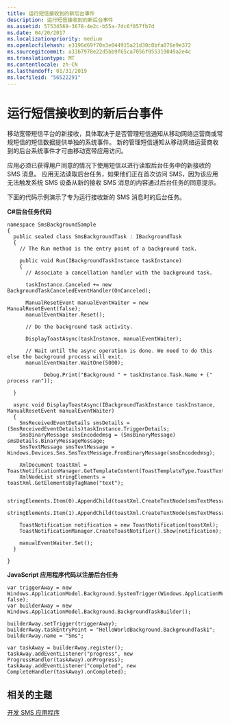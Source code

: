 ```yaml
---
title: 运行短信接收到的新后台事件
description: 运行短信接收到的新后台事件
ms.assetid: 57534569-3678-4e2c-b55a-7dc6f057fb7d
ms.date: 04/20/2017
ms.localizationpriority: medium
ms.openlocfilehash: e3196d69f70e3e044915a21d30c0bfa076e9e372
ms.sourcegitcommit: a33b7978e22d5bb9f65ca7056f955319049a2e4c
ms.translationtype: MT
ms.contentlocale: zh-CN
ms.lasthandoff: 01/31/2019
ms.locfileid: "56522291"
---
```

# <a name="run-new-sms-received-background-events"></a>运行短信接收到的新后台事件


移动宽带短信平台的新接收，具体取决于是否管理短信通知从移动网络运营商或常规短信的短信数据提供单独的系统事件。 新的管理短信通知从移动网络运营商收到的后台系统事件才可由移动宽带应用访问。

应用必须已获得用户同意的情况下使用短信以进行读取后台任务中的新接收的 SMS 消息。 应用无法读取后台任务，如果他们正在首次访问 SMS，因为该应用无法触发系统 SMS 设备从新的接收 SMS 消息的内容通过后台任务的同意提示。

下面的代码示例演示了专为运行接收新的 SMS 消息时的后台任务。

**C#后台任务代码**

``` syntax
namespace SmsBackgroundSample
{
  public sealed class SmsBackgroundTask : IBackgroundTask
  { 
    // The Run method is the entry point of a background task.

    public void Run(IBackgroundTaskInstance taskInstance)
    {
      // Associate a cancellation handler with the background task.

      taskInstance.Canceled += new BackgroundTaskCanceledEventHandler(OnCanceled);

      ManualResetEvent manualEventWaiter = new ManualResetEvent(false);
      manualEventWaiter.Reset();

      // Do the background task activity.

      DisplayToastAsync(taskInstance, manualEventWaiter);

      // Wait until the async operation is done. We need to do this else the background process will exit.
      manualEventWaiter.WaitOne(5000);

            Debug.Print("Background " + taskInstance.Task.Name + (" process ran"));

  }

  async void DisplayToastAsync(IBackgroundTaskInstance taskInstance, ManualResetEvent manualEventWaiter)
  {
    SmsReceivedEventDetails smsDetails = (SmsReceivedEventDetails)taskInstance.TriggerDetails;
    SmsBinaryMessage smsEncodedmsg = (SmsBinaryMessage) smsDetails.BinaryMessageMessage;
    SmsTextMessage smsTextMessage = Windows.Devices.Sms.SmsTextMessage.FromBinaryMessage(smsEncodedmsg);

    XmlDocument toastXml = ToastNotificationManager.GetTemplateContent(ToastTemplateType.ToastText02);
    XmlNodeList stringElements = toastXml.GetElementsByTagName("text");

    stringElements.Item(0).AppendChild(toastXml.CreateTextNode(smsTextMessage.From));
    stringElements.Item(1).AppendChild(toastXml.CreateTextNode(smsTextMessage.Body));

    ToastNotification notification = new ToastNotification(toastXml);
    ToastNotificationManager.CreateToastNotifier().Show(notification);

    manualEventWaiter.Set();
  }

}
```

**JavaScript 应用程序代码以注册后台任务**

``` syntax
var triggerAway = new Windows.ApplicationModel.Background.SystemTrigger(Windows.ApplicationModel.Background.SystemTriggerType.smsReceived, false);
var builderAway = new Windows.ApplicationModel.Background.BackgroundTaskBuilder();

builderAway.setTrigger(triggerAway);
builderAway.taskEntryPoint = "HelloWorldBackground.BackgroundTask1";
builderAway.name = "Sms";

var taskAway = builderAway.register();
taskAway.addEventListener("progress", new ProgressHandler(taskAway).onProgress);
taskAway.addEventListener("completed", new CompleteHandler(taskAway).onCompleted);
```

## <a name="span-idrelatedtopicsspanrelated-topics"></a><span id="related_topics"></span>相关的主题


[开发 SMS 应用程序](developing-sms-apps.md)

 

 






